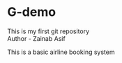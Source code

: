 # G-demo
This is my first git repository 
<br>
Author - Zainab Asif
<br>
<p> This is a basic airline booking system </p>
